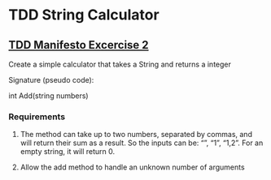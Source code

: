 # TDD String Calculator

## [TDD Manifesto Excercise 2](https://tddmanifesto.com/exercises/)

Create a simple calculator that takes a String and returns a integer

Signature (pseudo code):

int Add(string numbers)

### Requirements

1. The method can take up to two numbers, separated by commas, and will return their sum as a result. So the inputs can be: “”, “1”, “1,2”. For an empty string, it will return 0.

2. Allow the add method to handle an unknown number of arguments